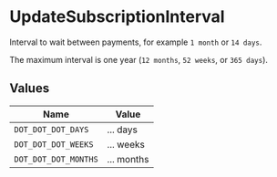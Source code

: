 # UpdateSubscriptionInterval

Interval to wait between payments, for example `1 month` or `14 days`.

The maximum interval is one year (`12 months`, `52 weeks`, or `365 days`).


## Values

| Name                 | Value                |
| -------------------- | -------------------- |
| `DOT_DOT_DOT_DAYS`   | ... days             |
| `DOT_DOT_DOT_WEEKS`  | ... weeks            |
| `DOT_DOT_DOT_MONTHS` | ... months           |
